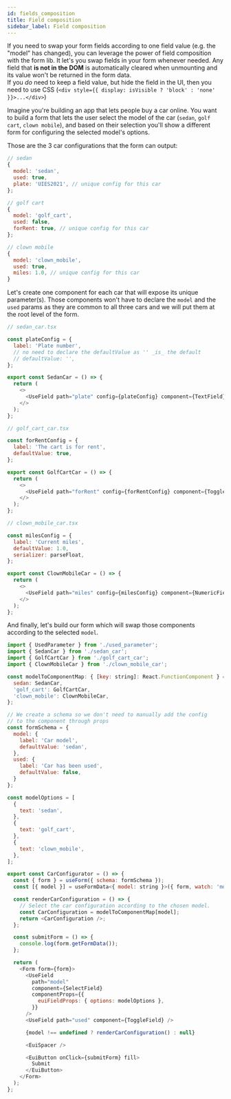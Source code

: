 ```yaml
---
id: fields_composition
title: Field composition
sidebar_label: Field composition
---
```


If you need to swap your form fields according to one field value (e.g. the "model" has changed), you can leverage the power of field composition with the form lib. It let's you swap fields in your form whenever needed. Any field that **is not in the DOM** is automatically cleared when unmounting and its value won't be returned in the form data.  
If you _do_ need to keep a field value, but hide the field in the UI, then you need to use CSS (`<div style={{ display: isVisible ? 'block' : 'none' }}>...</div>`)

Imagine you're building an app that lets people buy a car online. You want to build a form that lets the user select the model of the car (`sedan`, `golf cart`, `clown mobile`), and based on their selection you'll show a different form for configuring the selected model's options.

Those are the 3 car configurations that the form can output:

```js
// sedan
{
  model: 'sedan',
  used: true,
  plate: 'UIES2021', // unique config for this car
};

// golf cart
{
  model: 'golf_cart',
  used: false,
  forRent: true, // unique config for this car
};

// clown mobile
{
  model: 'clown_mobile',
  used: true,
  miles: 1.0, // unique config for this car
}
```

Let's create one component for each car that will expose its unique parameter(s). Those components won't have to declare the `model` and the `used` params as they are common to all three cars and we will put them at the root level of the form.

```js
// sedan_car.tsx

const plateConfig = {
  label: 'Plate number',
  // no need to declare the defaultValue as '' _is_ the default
  // defaultValue: '',
};

export const SedanCar = () => {
  return (
    <>
      <UseField path="plate" config={plateConfig} component={TextField} />
    </>
  );
};
```

```js
// golf_cart_car.tsx

const forRentConfig = {
  label: 'The cart is for rent',
  defaultValue: true,
};

export const GolfCartCar = () => {
  return (
    <>
      <UseField path="forRent" config={forRentConfig} component={ToggleField} />
    </>
  );
};
```

```js
// clown_mobile_car.tsx

const milesConfig = {
  label: 'Current miles',
  defaultValue: 1.0,
  serializer: parseFloat,
};

export const ClownMobileCar = () => {
  return (
    <>
      <UseField path="miles" config={milesConfig} component={NumericField} />
    </>
  );
};
```

And finally, let's build our form which will swap those components according to the selected `model`.

```js
import { UsedParameter } from './used_parameter';
import { SedanCar } from './sedan_car';
import { GolfCartCar } from './golf_cart_car';
import { ClownMobileCar } from './clown_mobile_car';

const modelToComponentMap: { [key: string]: React.FunctionComponent } = {
  sedan: SedanCar,
  'golf_cart': GolfCartCar,
  'clown_mobile': ClownMobileCar,
};

// We create a schema so we don't need to manually add the config
// to the component through props
const formSchema = {
  model: {
    label: 'Car model',
    defaultValue: 'sedan',
  },
  used: {
    label: 'Car has been used',
    defaultValue: false,
  }
};

const modelOptions = [
  {
    text: 'sedan',
  },
  {
    text: 'golf_cart',
  },
  {
    text: 'clown_mobile',
  },
];

export const CarConfigurator = () => {
  const { form } = useForm({ schema: formSchema });
  const [{ model }] = useFormData<{ model: string }>({ form, watch: 'model' });

  const renderCarConfiguration = () => {
    // Select the car configuration according to the chosen model.
    const CarConfiguration = modelToComponentMap[model];
    return <CarConfiguration />;
  };

  const submitForm = () => {
    console.log(form.getFormData());
  };

  return (
    <Form form={form}>
      <UseField
        path="model"
        component={SelectField}
        componentProps={{
          euiFieldProps: { options: modelOptions },
        }}
      />
      <UseField path="used" component={ToggleField} />

      {model !== undefined ? renderCarConfiguration() : null}

      <EuiSpacer />

      <EuiButton onClick={submitForm} fill>
        Submit
      </EuiButton>
    </Form>
  );
};
```
